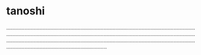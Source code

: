 # tanoshi
......................................................................................................................................................................................................................................................................................................................................................................................................................................................